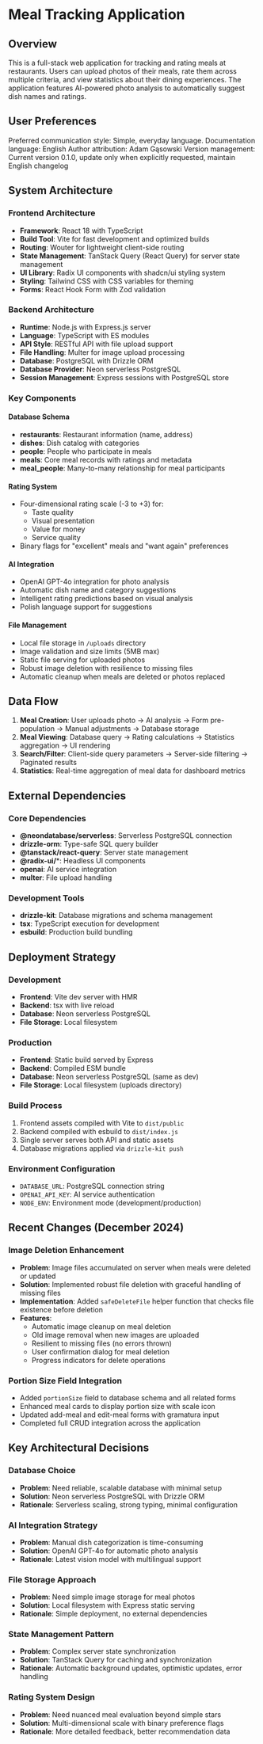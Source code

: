 # Meal Tracking Application

## Overview

This is a full-stack web application for tracking and rating meals at restaurants. Users can upload photos of their meals, rate them across multiple criteria, and view statistics about their dining experiences. The application features AI-powered photo analysis to automatically suggest dish names and ratings.

## User Preferences

Preferred communication style: Simple, everyday language.
Documentation language: English
Author attribution: Adam Gąsowski
Version management: Current version 0.1.0, update only when explicitly requested, maintain English changelog

## System Architecture

### Frontend Architecture
- **Framework**: React 18 with TypeScript
- **Build Tool**: Vite for fast development and optimized builds
- **Routing**: Wouter for lightweight client-side routing
- **State Management**: TanStack Query (React Query) for server state management
- **UI Library**: Radix UI components with shadcn/ui styling system
- **Styling**: Tailwind CSS with CSS variables for theming
- **Forms**: React Hook Form with Zod validation

### Backend Architecture
- **Runtime**: Node.js with Express.js server
- **Language**: TypeScript with ES modules
- **API Style**: RESTful API with file upload support
- **File Handling**: Multer for image upload processing
- **Database**: PostgreSQL with Drizzle ORM
- **Database Provider**: Neon serverless PostgreSQL
- **Session Management**: Express sessions with PostgreSQL store

### Key Components

#### Database Schema
- **restaurants**: Restaurant information (name, address)
- **dishes**: Dish catalog with categories
- **people**: People who participate in meals
- **meals**: Core meal records with ratings and metadata
- **meal_people**: Many-to-many relationship for meal participants

#### Rating System
- Four-dimensional rating scale (-3 to +3) for:
  - Taste quality
  - Visual presentation
  - Value for money
  - Service quality
- Binary flags for "excellent" meals and "want again" preferences

#### AI Integration
- OpenAI GPT-4o integration for photo analysis
- Automatic dish name and category suggestions
- Intelligent rating predictions based on visual analysis
- Polish language support for suggestions

#### File Management
- Local file storage in `/uploads` directory
- Image validation and size limits (5MB max)
- Static file serving for uploaded photos
- Robust image deletion with resilience to missing files
- Automatic cleanup when meals are deleted or photos replaced

## Data Flow

1. **Meal Creation**: User uploads photo → AI analysis → Form pre-population → Manual adjustments → Database storage
2. **Meal Viewing**: Database query → Rating calculations → Statistics aggregation → UI rendering
3. **Search/Filter**: Client-side query parameters → Server-side filtering → Paginated results
4. **Statistics**: Real-time aggregation of meal data for dashboard metrics

## External Dependencies

### Core Dependencies
- **@neondatabase/serverless**: Serverless PostgreSQL connection
- **drizzle-orm**: Type-safe SQL query builder
- **@tanstack/react-query**: Server state management
- **@radix-ui/***: Headless UI components
- **openai**: AI service integration
- **multer**: File upload handling

### Development Tools
- **drizzle-kit**: Database migrations and schema management
- **tsx**: TypeScript execution for development
- **esbuild**: Production build bundling

## Deployment Strategy

### Development
- **Frontend**: Vite dev server with HMR
- **Backend**: tsx with live reload
- **Database**: Neon serverless PostgreSQL
- **File Storage**: Local filesystem

### Production
- **Frontend**: Static build served by Express
- **Backend**: Compiled ESM bundle
- **Database**: Neon serverless PostgreSQL (same as dev)
- **File Storage**: Local filesystem (uploads directory)

### Build Process
1. Frontend assets compiled with Vite to `dist/public`
2. Backend compiled with esbuild to `dist/index.js`
3. Single server serves both API and static assets
4. Database migrations applied via `drizzle-kit push`

### Environment Configuration
- `DATABASE_URL`: PostgreSQL connection string
- `OPENAI_API_KEY`: AI service authentication
- `NODE_ENV`: Environment mode (development/production)

## Recent Changes (December 2024)

### Image Deletion Enhancement
- **Problem**: Image files accumulated on server when meals were deleted or updated
- **Solution**: Implemented robust file deletion with graceful handling of missing files
- **Implementation**: Added `safeDeleteFile` helper function that checks file existence before deletion
- **Features**: 
  - Automatic image cleanup on meal deletion
  - Old image removal when new images are uploaded
  - Resilient to missing files (no errors thrown)
  - User confirmation dialog for meal deletion
  - Progress indicators for delete operations

### Portion Size Field Integration
- Added `portionSize` field to database schema and all related forms
- Enhanced meal cards to display portion size with scale icon
- Updated add-meal and edit-meal forms with gramatura input
- Completed full CRUD integration across the application

## Key Architectural Decisions

### Database Choice
- **Problem**: Need reliable, scalable database with minimal setup
- **Solution**: Neon serverless PostgreSQL with Drizzle ORM
- **Rationale**: Serverless scaling, strong typing, minimal configuration

### AI Integration Strategy
- **Problem**: Manual dish categorization is time-consuming
- **Solution**: OpenAI GPT-4o for automatic photo analysis
- **Rationale**: Latest vision model with multilingual support

### File Storage Approach
- **Problem**: Need simple image storage for meal photos
- **Solution**: Local filesystem with Express static serving
- **Rationale**: Simple deployment, no external dependencies

### State Management Pattern
- **Problem**: Complex server state synchronization
- **Solution**: TanStack Query for caching and synchronization
- **Rationale**: Automatic background updates, optimistic updates, error handling

### Rating System Design
- **Problem**: Need nuanced meal evaluation beyond simple stars
- **Solution**: Multi-dimensional scale with binary preference flags
- **Rationale**: More detailed feedback, better recommendation data